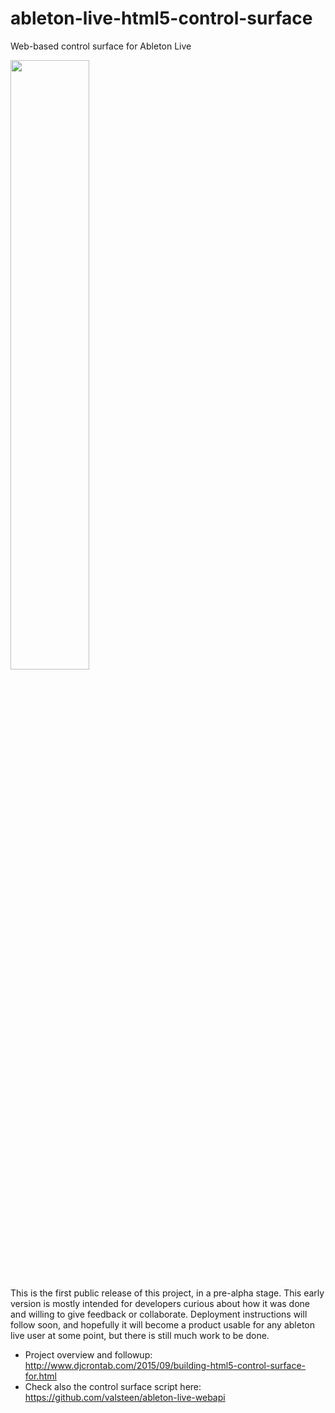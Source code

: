 # ableton-live-html5-control-surface
Web-based control surface for Ableton Live

[<img src="http://i.imgur.com/4hoD6xQ.png" width="50%">](https://www.youtube.com/watch?v=EEs2_y4oM6c)

This is the first public release of this project, in a pre-alpha stage. This early version is mostly intended for developers curious about how it was done and willing to give feedback or collaborate. Deployment instructions will follow soon, and hopefully it will become a product usable for any ableton live user at some point, but there is still much work to be done.

- Project overview and followup: http://www.djcrontab.com/2015/09/building-html5-control-surface-for.html
- Check also the control surface script here: https://github.com/valsteen/ableton-live-webapi

